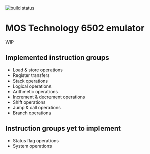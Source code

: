 ![build status](https://github.com/ericwoude/MOS6502/workflows/CMake/badge.svg)

# MOS Technology 6502 emulator

WIP


## Implemented instruction groups
- Load & store operations
- Register transfers
- Stack operations
- Logical operations
- Arithmetic operations
- Increment & decrement operations
- Shift operations
- Jump & call operations
- Branch operations

## Instruction groups yet to implement
- Status flag operations
- System operations